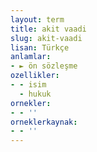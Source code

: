 ```yaml
---
layout: term
title: akit vaadi
slug: akit-vaadi
lisan: Türkçe
anlamlar:
- ► ön sözleşme
ozellikler:
- - isim
  - hukuk
ornekler:
- - ''
orneklerkaynak:
- - ''
---
```

